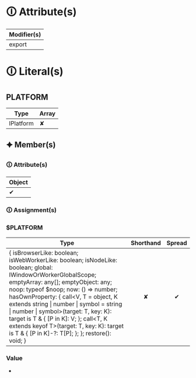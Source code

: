 # &#128712; Attribute(s)

| Modifier(s)                            |
|----------------------------------------|
| export |

# &#128712; Literal(s)

## PLATFORM

| Type                        | Array                           |
|-----------------------------|---------------------------------|
| IPlatform | ✘ |

## 🟆 Member(s)

### &#128712; Attribute(s)

| Object                        |
|-------------------------------|
| ✔ |

### &#128712; Assignment(s)

### $PLATFORM

| Type                      | Shorthand                         | Spread                        |
|---------------------------|:---------------------------------:|:-----------------------------:|
| { isBrowserLike: boolean; isWebWorkerLike: boolean; isNodeLike: boolean; global: IWindowOrWorkerGlobalScope; emptyArray: any[]; emptyObject: any; noop: typeof $noop; now: () =&gt; number; hasOwnProperty: { call&lt;V, T = object, K extends string &#124; number &#124; symbol = string &#124; number &#124; symbol&gt;(target: T, key: K): target is T & { [P in K]: V; }; call&lt;T, K extends keyof T&gt;(target: T, key: K): target is T & { [P in K]-?: T[P]; }; }; restore(): void; } | ✘  | ✔ |

### Value

-